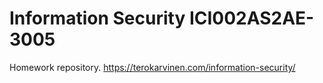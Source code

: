# Information Security ICI002AS2AE-3005

Homework repository. https://terokarvinen.com/information-security/
